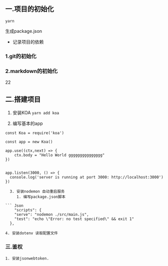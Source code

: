 ## 一.项目的初始化

``` yarn ```

生成package.json
* 记录项目的依赖

### 1.git的初始化

### 2.markdown的初始化
22

## 二.搭建项目

   1. 安装KOA
```yarn add koa```

   2. 编写基本的app


```JS
const Koa = require('koa')

const app = new Koa()

app.use((ctx,next) => {
    ctx.body = "Hello World ggggggggggggggg"
})


app.listen(3000, () => {
  console.log('server is running at port 3000: http://localhost:3000')
})

  3. 安装nodemon 自动重启服务
     1. 编写package.json脚本
    
``` Json
    "scripts": {
    "serve": "nodemon ./src/main.js",
    "test": "echo \"Error: no test specified\" && exit 1"
  },
```

    4. 安装dotenv 读取配置文件



### 三.鉴权
    1. 安装jsonwebtoken.

